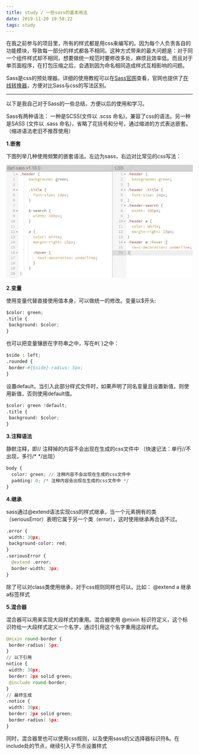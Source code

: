 ```yaml
---
title: study / 一些sass的基本用法 
date: 2019-11-20 19:58:22
tags: study
---
```



在我之前参与的项目里，所有的样式都是用css来编写的。因为每个人负责各自的功能模块，导致每一部分的样式都各不相同。这种方式带来的最大问题是：对于同一个组件样式却不相同，想要做统一规范时要修改多处，麻烦且效率低。而且对于单页面程序，在打包压缩之后，会遇到因为命名相同造成样式互相影响的问题。

Sass是css的预处理器。详细的使用教程可以在[Sass官网](https://sass-lang.com/documentation)查看，官网也提供了[在线转换器](https://www.sassmeister.com)，方便对比Sass与css的写法区别。

-------------------

以下是我自己对于Sass的一些总结，方便以后的使用和学习。

Sass有两种语法： 一种是SCSS(文件以 .scss 命名)，兼容了css的语法。另一种是SASS (文件以 .sass 命名)，省略了花括号和分号，通过缩进的方式表达嵌套。（缩进语法老旧不推荐使用）


**1.嵌套**

下图列举几种使用频繁的嵌套语法。左边为sass，右边对比常见的css写法：

![](191120-1/01.jpg)

**2.变量**

使用变量代替直接使用值本身，可以做统一的修改。变量以$开头:
``` python
$color: green;
.title {
 background: $color;
}
```

也可以把变量镶嵌在字符串之中，写在#{ }之中：

``` python
$side : left;
.rounded {
 border-#{$side}-radius: 5px;
}
```
设置default，当引入此部分样式文件时，如果声明了同名变量且设置新值，则使用新值，否则使用default值。
``` python
$color: green !default;
.title {
 background: $color;
}
```

**3.注释语法**

静默注释，即// 注释掉的内容不会出现在生成的css文件中
（快速记法：单行//不出现，多行/* */出现）

``` python
body {
  color: green; // 注释内容不会出现在生成的css文件中
  padding: 0; /* 注释内容会出现在生成的css文件中 */
}
```

**4.继承**

sass通过@extend语法实现css的样式继承，当一个元素拥有的类（seriousError）表明它属于另一个类（error），这时使用继承再合适不过。

``` python
.error {
 width: 30px;
 background-color: red;
}
.seriousError {
  @extend .error;
  border-width: 3px;
}
```
除了可以对class类使用继承，对于css规则同样也可以，比如：
 @extend a  继承a标签样式

**5.混合器**

混合器可以用来实现大段样式的重用。混合器使用 @mixin 标识符定义，这个标识符给一大段样式定义一个名字，通过引用这个名字重用这段样式。

``` python
@mixin round-border {
 border-radius: 5px;
}
// 以下引用
notice {
 width: 30px;
 border: 2px solid green;
 @include round-border;
}
// 最终生成
.notice {
 width: 30px;
 border: 2px solid green;
 border-radius: 5px;
}
```
同时，混合器里也可以使用css规则，以及使用sass的父选择器标识符&。在include处的节点，继续引入子节点设置样式